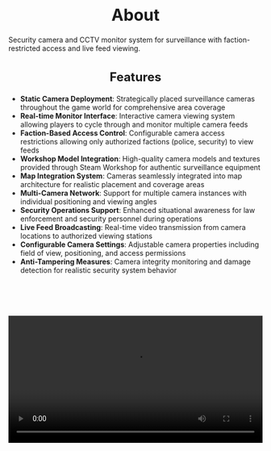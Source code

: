 <h1 style="text-align:center; font-size:2rem; font-weight:bold;">About</h1>

Security camera and CCTV monitor system for surveillance with faction-restricted access and live feed viewing.

<h2 style="text-align:center; font-size:1.5rem; font-weight:bold;">Features</h2>

- **Static Camera Deployment**: Strategically placed surveillance cameras throughout the game world for comprehensive area coverage
- **Real-time Monitor Interface**: Interactive camera viewing system allowing players to cycle through and monitor multiple camera feeds
- **Faction-Based Access Control**: Configurable camera access restrictions allowing only authorized factions (police, security) to view feeds
- **Workshop Model Integration**: High-quality camera models and textures provided through Steam Workshop for authentic surveillance equipment
- **Map Integration System**: Cameras seamlessly integrated into map architecture for realistic placement and coverage areas
- **Multi-Camera Network**: Support for multiple camera instances with individual positioning and viewing angles
- **Security Operations Support**: Enhanced situational awareness for law enforcement and security personnel during operations
- **Live Feed Broadcasting**: Real-time video transmission from camera locations to authorized viewing stations
- **Configurable Camera Settings**: Adjustable camera properties including field of view, positioning, and access permissions
- **Anti-Tampering Measures**: Camera integrity monitoring and damage detection for realistic security system behavior

<br><br>

<p align="center">
  <video width="1200" style="max-width:100%; margin-bottom: 40px; margin-top: 20px;" controls>
    <source src="https://bleonheart.github.io/assets/docs/Cameras.mp4" type="video/mp4">
    Your browser does not support the video tag.
  </video>
</p>

<br><br>
